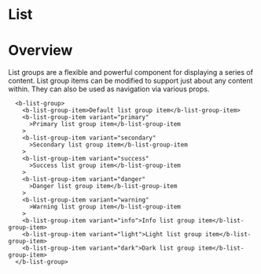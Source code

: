 # List

# Overview

List groups are a flexible and powerful component for displaying a series of content. List group items can be modified to support just about any content within. They can also be used as navigation via various props.

```
  <b-list-group>
    <b-list-group-item>Default list group item</b-list-group-item>
    <b-list-group-item variant="primary"
      >Primary list group item</b-list-group-item
    >
    <b-list-group-item variant="secondary"
      >Secondary list group item</b-list-group-item
    >
    <b-list-group-item variant="success"
      >Success list group item</b-list-group-item
    >
    <b-list-group-item variant="danger"
      >Danger list group item</b-list-group-item
    >
    <b-list-group-item variant="warning"
      >Warning list group item</b-list-group-item
    >
    <b-list-group-item variant="info">Info list group item</b-list-group-item>
    <b-list-group-item variant="light">Light list group item</b-list-group-item>
    <b-list-group-item variant="dark">Dark list group item</b-list-group-item>
  </b-list-group>
```
